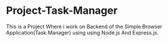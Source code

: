 # Project-Task-Manager
This is a Project Where i work on Backend of the Simple Browser Application(Task Manager) using using Node.js And Express.js.
